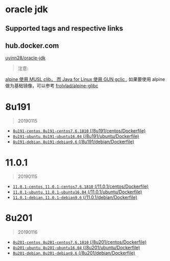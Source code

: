 # oracle jdk
## Supported tags and respective  links

## hub.docker.com

[uyinn28/oracle-jdk](https://cloud.docker.com/u/uyinn28/repository/docker/uyinn28/oracle-jdk)

> 注意:

[alpine 使用 MUSL clib， 而 Java for Linux 使用 GUN gclic ](https://stackoverflow.com/questions/45147371/docker-alpine-oracle-java-cannot-find-java/45147882#45147882), 如果要使用 alpine 做为基础镜像，可以参考 [frolvlad/alpine-glibc](https://hub.docker.com/r/frolvlad/alpine-glibc/dockerfile)


# 8u191 

> 20190115

+ [`8u191-centos`, `8u191-centos7.6.1810` (/8u191/centos/Dockerfile) ](https://github.com/tangx/dockerfiles-oracle-jdk/blob/master/8u191/centos/Dockerfile)
+ [`8u191-ubuntu`, `8u191-ubuntu16.04` (/8u191/ubuntu/Dockerfile) ](https://github.com/tangx/dockerfiles-oracle-jdk/blob/master/8u191/ubuntu/Dockerfile)
+ [`8u191-debian`, `8u191-debian9.6` (/8u191/debian/Dockerfile) ](https://github.com/tangx/dockerfiles-oracle-jdk/blob/master/8u191/debian/Dockerfile)


# 11.0.1 

> 20190115

+ [`11.0.1-centos`, `11.0.1-centos7.6.1810` (/11.0.1/centos/Dockerfile) ](https://github.com/tangx/dockerfiles-oracle-jdk/blob/master/11.0.1/centos/Dockerfile)
+ [`11.0.1-ubuntu`, `11.0.1-ubuntu16.04` (/11.0.1/ubuntu/Dockerfile) ](https://github.com/tangx/dockerfiles-oracle-jdk/blob/master/11.0.1/ubuntu/Dockerfile)
+ [`11.0.1-debian`, `11.0.1-debian9.6` (/11.0.1/debian/Dockerfile) ](https://github.com/tangx/dockerfiles-oracle-jdk/blob/master/11.0.1/debian/Dockerfile)


# 8u201 

> 20190116

+ [`8u201-centos`, `8u201-centos7.6.1810` (/8u201/centos/Dockerfile) ](https://github.com/tangx/dockerfiles-oracle-jdk/blob/master/8u201/centos/Dockerfile)
+ [`8u201-ubuntu`, `8u201-ubuntu16.04` (/8u201/ubuntu/Dockerfile) ](https://github.com/tangx/dockerfiles-oracle-jdk/blob/master/8u201/ubuntu/Dockerfile)
+ [`8u201-debian`, `8u201-debian9.6` (/8u201/debian/Dockerfile) ](https://github.com/tangx/dockerfiles-oracle-jdk/blob/master/8u201/debian/Dockerfile)
